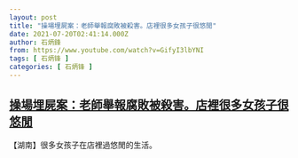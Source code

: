 ```yaml
---
layout: post
title: "操場埋屍案：老師舉報腐敗被殺害。店裡很多女孩子很悠閒"
date: 2021-07-20T02:41:14.000Z
author: 石炳鋒
from: https://www.youtube.com/watch?v=GifyI3lbYNI
tags: [ 石炳锋 ]
categories: [ 石炳锋 ]
---
```

<!--1626748874000-->
[操場埋屍案：老師舉報腐敗被殺害。店裡很多女孩子很悠閒](https://www.youtube.com/watch?v=GifyI3lbYNI)
------

<div>
【湖南】很多女孩子在店裡過悠閒的生活。
</div>
